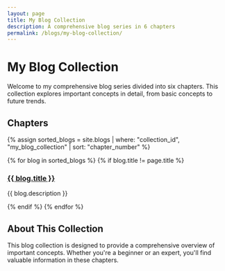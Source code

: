 ```yaml
---
layout: page
title: My Blog Collection
description: A comprehensive blog series in 6 chapters
permalink: /blogs/my-blog-collection/
---
```


# My Blog Collection

Welcome to my comprehensive blog series divided into six chapters. This collection explores important concepts in detail, from basic concepts to future trends.

## Chapters

{% assign sorted_blogs = site.blogs | where: "collection_id", "my_blog_collection" | sort: "chapter_number" %}

<div class="blog-collection">
  {% for blog in sorted_blogs %}
    {% if blog.title != page.title %}
    <div class="blog-card">
      <h3 class="blog-title">
        <a href="{{ blog.url | relative_url }}">{{ blog.title }}</a>
      </h3>
      <p class="blog-description">{{ blog.description }}</p>
    </div>
    {% endif %}
  {% endfor %}
</div>

## About This Collection

This blog collection is designed to provide a comprehensive overview of important concepts. Whether you're a beginner or an expert, you'll find valuable information in these chapters.
